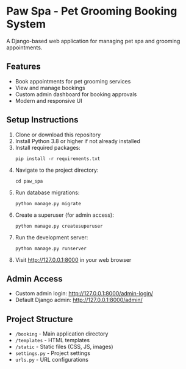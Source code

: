 # Paw Spa - Pet Grooming Booking System

A Django-based web application for managing pet spa and grooming appointments.

## Features

- Book appointments for pet grooming services
- View and manage bookings
- Custom admin dashboard for booking approvals
- Modern and responsive UI

## Setup Instructions

1. Clone or download this repository
2. Install Python 3.8 or higher if not already installed
3. Install required packages:
   ```
   pip install -r requirements.txt
   ```
4. Navigate to the project directory:
   ```
   cd paw_spa
   ```
5. Run database migrations:
   ```
   python manage.py migrate
   ```
6. Create a superuser (for admin access):
   ```
   python manage.py createsuperuser
   ```
7. Run the development server:
   ```
   python manage.py runserver
   ```
8. Visit http://127.0.0.1:8000 in your web browser

## Admin Access

- Custom admin login: http://127.0.0.1:8000/admin-login/
- Default Django admin: http://127.0.0.1:8000/admin/

## Project Structure

- `/booking` - Main application directory
- `/templates` - HTML templates
- `/static` - Static files (CSS, JS, images)
- `settings.py` - Project settings
- `urls.py` - URL configurations 